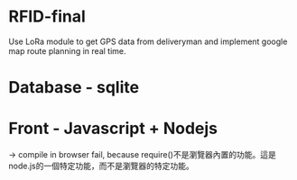 # RFID-final
Use LoRa module to get GPS data from deliveryman and implement google map route planning in real time.

# Database - sqlite
# Front - Javascript + Nodejs 
-> compile in browser fail, because require()不是瀏覽器內置的功能。這是node.js的一個特定功能，而不是瀏覽器的特定功能。

